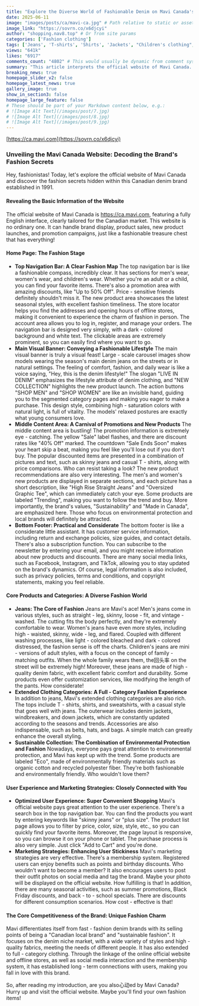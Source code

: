 ```yaml
---
title: "Explore the Diverse World of Fashionable Denim on Mavi Canada's Official Website and Unlock a New Shopping Experience"
date: 2025-06-11
image: "images/posts/ca/mavi-ca.jpg" # Path relative to static or assets
image_link: "https://sovrn.co/x6djcyi"
author: "shopping.nav8.top" # Or from site params
categories: ['Fashion clothing']
tags: ['Jeans', 'T-shirts', 'Shirts', 'Jackets', "Children's clothing", 'Parent-child clothing', 'Fashion items', 'Online store services', 'Customer service', 'Store query service', 'Search Function Services', 'Comparison Function Services', 'Mobile phone adaptation service', 'Promotion Information Services', 'Member Plan']
views: "641k"
likes: "6917"
comments_count: "4802" # This would usually be dynamic from comment system
summary: "This article interprets the official website of Mavi Canada. It introduces that its all - English official website covers functions such as brand display and sales. It analyzes the characteristics of each area on the homepage and elaborates on the diversity of its core products. The official website focuses on user experience and has effective marketing strategies. This brand promotes itself with local and sustainable fashion as selling points, offering a wide variety of styles and high - quality fabrics, which makes people eager to browse its official website. "
breaking_news: true   
homepage_slider_v2: false  
homepage_latest_news: true  
gallery_image: true  
show_in_section3: false
homepage_large_feature: false
# These should be part of your Markdown content below, e.g.:
# ![Image Alt Text](/images/post/7.jpg)
# ![Image Alt Text](/images/post/8.jpg)
# ![Image Alt Text](/images/post/9.jpg)
---
```

[https://ca.mavi.com](https://sovrn.co/x6djcyi)
### Unveiling the Mavi Canada Website: Decoding the Brand's Fashion Secrets

Hey, fashionistas! Today, let's explore the official website of Mavi Canada and discover the fashion secrets hidden within this Canadian denim brand established in 1991.

#### Revealing the Basic Information of the Website
The official website of Mavi Canada is https://ca.mavi.com, featuring a fully English interface, clearly tailored for the Canadian market. This website is no ordinary one. It can handle brand display, product sales, new product launches, and promotion campaigns, just like a fashionable treasure chest that has everything!

#### Home Page: The Fashion Stage
- **Top Navigation Bar: A Clear Fashion Map**
The top navigation bar is like a fashionable compass, incredibly clear. It has sections for men's wear, women's wear, and children's wear. Whether you're an adult or a child, you can find your favorite items. There's also a promotion area with amazing discounts, like "Up to 50% Off". Price - sensitive friends definitely shouldn't miss it. The new product area showcases the latest seasonal styles, with excellent fashion timeliness. The store locator helps you find the addresses and opening hours of offline stores, making it convenient to experience the charm of fashion in person. The account area allows you to log in, register, and manage your orders. The navigation bar is designed very simply, with a dark - colored background and white text. The clickable areas are extremely prominent, so you can easily find where you want to go.
- **Main Visual Banner: Conveying a Fashionable Lifestyle**
The main visual banner is truly a visual feast! Large - scale carousel images show models wearing the season's main denim jeans on the streets or in natural settings. The feeling of comfort, fashion, and daily wear is like a voice saying, "Hey, this is the denim lifestyle!" The slogan "LIVE IN DENIM" emphasizes the lifestyle attribute of denim clothing, and "NEW COLLECTION" highlights the new product launch. The action buttons "SHOP MEN" and "SHOP WOMEN" are like an invisible hand, guiding you to the segmented category pages and making you eager to make a purchase. This design style, combining high - saturation colors with natural light, is full of vitality. The models' relaxed postures are exactly what young consumers love.
- **Middle Content Area: A Carnival of Promotions and New Products**
The middle content area is bustling! The promotion information is extremely eye - catching. The yellow "Sale" label flashes, and there are discount rates like "40% Off" marked. The countdown "Sale Ends Soon" makes your heart skip a beat, making you feel like you'll lose out if you don't buy. The popular discounted items are presented in a combination of pictures and text, such as skinny jeans and casual T - shirts, along with price comparisons. Who can resist taking a look? The new product recommendations are also very interesting. The men's and women's new products are displayed in separate sections, and each picture has a short description, like "High Rise Straight Jeans" and "Oversized Graphic Tee", which can immediately catch your eye. Some products are labeled "Trending", making you want to follow the trend and buy. More importantly, the brand's values, "Sustainability" and "Made in Canada", are emphasized here. Those who focus on environmental protection and local brands will definitely be attracted.
- **Bottom Footer: Practical and Considerate**
The bottom footer is like a considerate little assistant. It has customer service information, including return and exchange policies, size guides, and contact details. There's also a subscription function. You can subscribe to the newsletter by entering your email, and you might receive information about new products and discounts. There are many social media links, such as Facebook, Instagram, and TikTok, allowing you to stay updated on the brand's dynamics. Of course, legal information is also included, such as privacy policies, terms and conditions, and copyright statements, making you feel reliable.

#### Core Products and Categories: A Diverse Fashion World
- **Jeans: The Core of Fashion**
Jeans are Mavi's ace! Men's jeans come in various styles, such as straight - leg, skinny, loose - fit, and vintage - washed. The cutting fits the body perfectly, and they're extremely comfortable to wear. Women's jeans have even more styles, including high - waisted, skinny, wide - leg, and flared. Coupled with different washing processes, like light - colored bleached and dark - colored distressed, the fashion sense is off the charts. Children's jeans are mini - versions of adult styles, with a focus on the concept of family - matching outfits. When the whole family wears them, the回头率 on the street will be extremely high! Moreover, these jeans are made of high - quality denim fabric, with excellent fabric comfort and durability. Some products even offer customization services, like modifying the length of the pants. How considerate!
- **Extended Clothing Categories: A Full - Category Fashion Experience**
In addition to jeans, Mavi's extended clothing categories are also rich. The tops include T - shirts, shirts, and sweatshirts, with a casual style that goes well with jeans. The outerwear includes denim jackets, windbreakers, and down jackets, which are constantly updated according to the seasons and trends. Accessories are also indispensable, such as belts, hats, and bags. A simple match can greatly enhance the overall styling.
- **Sustainable Collection: The Combination of Environmental Protection and Fashion**
Nowadays, everyone pays great attention to environmental protection, and Mavi has kept up with the trend. Some products are labeled "Eco", made of environmentally friendly materials such as organic cotton and recycled polyester fiber. They're both fashionable and environmentally friendly. Who wouldn't love them?

#### User Experience and Marketing Strategies: Closely Connected with You
- **Optimized User Experience: Super Convenient Shopping**
Mavi's official website pays great attention to the user experience. There's a search box in the top navigation bar. You can find the products you want by entering keywords like "skinny jeans" or "plus size". The product list page allows you to filter by price, color, size, style, etc., so you can quickly find your favorite items. Moreover, the page layout is responsive, so you can browse it on your phone or tablet. The purchase process is also very simple. Just click "Add to Cart" and you're done.
- **Marketing Strategies: Enhancing User Stickiness**
Mavi's marketing strategies are very effective. There's a membership system. Registered users can enjoy benefits such as points and birthday discounts. Who wouldn't want to become a member? It also encourages users to post their outfit photos on social media and tag the brand. Maybe your photo will be displayed on the official website. How fulfilling is that! In addition, there are many seasonal activities, such as summer promotions, Black Friday discounts, and back - to - school specials. There are discounts for different consumption scenarios. How cost - effective is that!

#### The Core Competitiveness of the Brand: Unique Fashion Charm
Mavi differentiates itself from fast - fashion denim brands with its selling points of being a "Canadian local brand" and "sustainable fashion". It focuses on the denim niche market, with a wide variety of styles and high - quality fabrics, meeting the needs of different people. It has also extended to full - category clothing. Through the linkage of the online official website and offline stores, as well as social media interaction and the membership system, it has established long - term connections with users, making you fall in love with this brand.

So, after reading my introduction, are you also心动ed by Mavi Canada? Hurry up and visit the official website. Maybe you'll find your own fashion items! 
